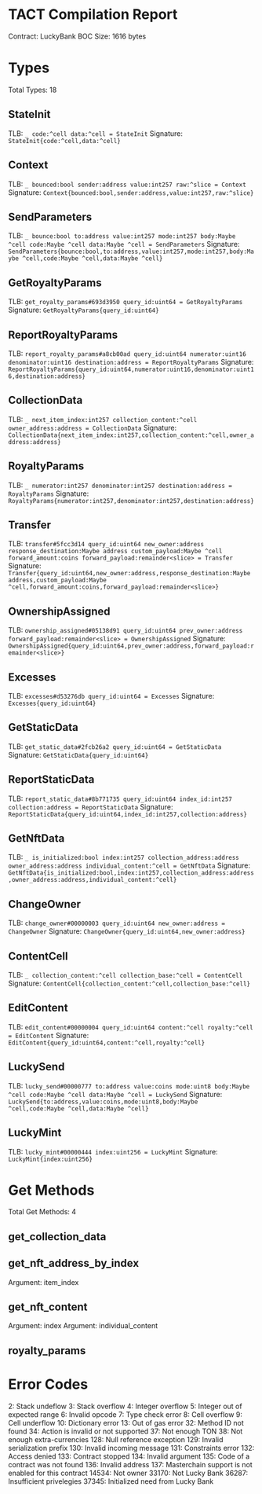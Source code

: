 # TACT Compilation Report
Contract: LuckyBank
BOC Size: 1616 bytes

# Types
Total Types: 18

## StateInit
TLB: `_ code:^cell data:^cell = StateInit`
Signature: `StateInit{code:^cell,data:^cell}`

## Context
TLB: `_ bounced:bool sender:address value:int257 raw:^slice = Context`
Signature: `Context{bounced:bool,sender:address,value:int257,raw:^slice}`

## SendParameters
TLB: `_ bounce:bool to:address value:int257 mode:int257 body:Maybe ^cell code:Maybe ^cell data:Maybe ^cell = SendParameters`
Signature: `SendParameters{bounce:bool,to:address,value:int257,mode:int257,body:Maybe ^cell,code:Maybe ^cell,data:Maybe ^cell}`

## GetRoyaltyParams
TLB: `get_royalty_params#693d3950 query_id:uint64 = GetRoyaltyParams`
Signature: `GetRoyaltyParams{query_id:uint64}`

## ReportRoyaltyParams
TLB: `report_royalty_params#a8cb00ad query_id:uint64 numerator:uint16 denominator:uint16 destination:address = ReportRoyaltyParams`
Signature: `ReportRoyaltyParams{query_id:uint64,numerator:uint16,denominator:uint16,destination:address}`

## CollectionData
TLB: `_ next_item_index:int257 collection_content:^cell owner_address:address = CollectionData`
Signature: `CollectionData{next_item_index:int257,collection_content:^cell,owner_address:address}`

## RoyaltyParams
TLB: `_ numerator:int257 denominator:int257 destination:address = RoyaltyParams`
Signature: `RoyaltyParams{numerator:int257,denominator:int257,destination:address}`

## Transfer
TLB: `transfer#5fcc3d14 query_id:uint64 new_owner:address response_destination:Maybe address custom_payload:Maybe ^cell forward_amount:coins forward_payload:remainder<slice> = Transfer`
Signature: `Transfer{query_id:uint64,new_owner:address,response_destination:Maybe address,custom_payload:Maybe ^cell,forward_amount:coins,forward_payload:remainder<slice>}`

## OwnershipAssigned
TLB: `ownership_assigned#05138d91 query_id:uint64 prev_owner:address forward_payload:remainder<slice> = OwnershipAssigned`
Signature: `OwnershipAssigned{query_id:uint64,prev_owner:address,forward_payload:remainder<slice>}`

## Excesses
TLB: `excesses#d53276db query_id:uint64 = Excesses`
Signature: `Excesses{query_id:uint64}`

## GetStaticData
TLB: `get_static_data#2fcb26a2 query_id:uint64 = GetStaticData`
Signature: `GetStaticData{query_id:uint64}`

## ReportStaticData
TLB: `report_static_data#8b771735 query_id:uint64 index_id:int257 collection:address = ReportStaticData`
Signature: `ReportStaticData{query_id:uint64,index_id:int257,collection:address}`

## GetNftData
TLB: `_ is_initialized:bool index:int257 collection_address:address owner_address:address individual_content:^cell = GetNftData`
Signature: `GetNftData{is_initialized:bool,index:int257,collection_address:address,owner_address:address,individual_content:^cell}`

## ChangeOwner
TLB: `change_owner#00000003 query_id:uint64 new_owner:address = ChangeOwner`
Signature: `ChangeOwner{query_id:uint64,new_owner:address}`

## ContentCell
TLB: `_ collection_content:^cell collection_base:^cell = ContentCell`
Signature: `ContentCell{collection_content:^cell,collection_base:^cell}`

## EditContent
TLB: `edit_content#00000004 query_id:uint64 content:^cell royalty:^cell = EditContent`
Signature: `EditContent{query_id:uint64,content:^cell,royalty:^cell}`

## LuckySend
TLB: `lucky_send#00000777 to:address value:coins mode:uint8 body:Maybe ^cell code:Maybe ^cell data:Maybe ^cell = LuckySend`
Signature: `LuckySend{to:address,value:coins,mode:uint8,body:Maybe ^cell,code:Maybe ^cell,data:Maybe ^cell}`

## LuckyMint
TLB: `lucky_mint#00000444 index:uint256 = LuckyMint`
Signature: `LuckyMint{index:uint256}`

# Get Methods
Total Get Methods: 4

## get_collection_data

## get_nft_address_by_index
Argument: item_index

## get_nft_content
Argument: index
Argument: individual_content

## royalty_params

# Error Codes
2: Stack undeflow
3: Stack overflow
4: Integer overflow
5: Integer out of expected range
6: Invalid opcode
7: Type check error
8: Cell overflow
9: Cell underflow
10: Dictionary error
13: Out of gas error
32: Method ID not found
34: Action is invalid or not supported
37: Not enough TON
38: Not enough extra-currencies
128: Null reference exception
129: Invalid serialization prefix
130: Invalid incoming message
131: Constraints error
132: Access denied
133: Contract stopped
134: Invalid argument
135: Code of a contract was not found
136: Invalid address
137: Masterchain support is not enabled for this contract
14534: Not owner
33170: Not Lucky Bank
36287: Insufficient privelegies
37345: Initialized need from Lucky Bank